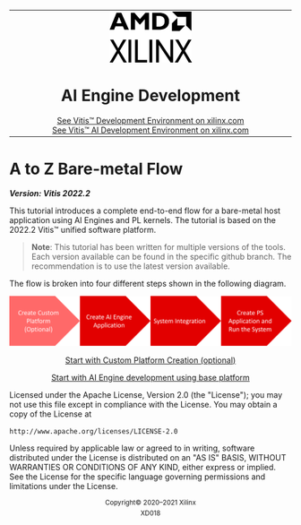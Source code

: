 <table class="sphinxhide" width="100%">
 <tr width="100%">
    <td align="center"><img src="https://raw.githubusercontent.com/Xilinx/Image-Collateral/main/xilinx-logo.png" width="30%"/><h1>AI Engine Development</h1>
    <a href="https://www.xilinx.com/products/design-tools/vitis.html">See Vitis™ Development Environment on xilinx.com</br></a>
    <a href="https://www.xilinx.com/products/design-tools/vitis/vitis-ai.html">See Vitis™ AI Development Environment on xilinx.com</a>
    </td>
 </tr>
</table>

# A to Z Bare-metal Flow

***Version: Vitis 2022.2***

This tutorial introduces a complete end-to-end flow for a bare-metal host application using AI Engines and PL kernels.
The tutorial is based on the 2022.2 Vitis™ unified software platform.

>**Note**: This tutorial has been written for multiple versions of the tools. Each version available can be found in the specific github branch. The recommendation is to use the latest version available.

The flow is broken into four different steps shown in the following diagram.

![missing image](images/diagram_22.1.png)


<p align="center"><a href="./01-custom_base_platform_creation.md">Start with Custom Platform Creation (optional)</a></b></p>

<p align="center"><a href="./02-aie_application_creation.md">Start with AI Engine development using base platform</a></b></p>



Licensed under the Apache License, Version 2.0 (the "License");
you may not use this file except in compliance with the License.
You may obtain a copy of the License at

    http://www.apache.org/licenses/LICENSE-2.0

Unless required by applicable law or agreed to in writing, software
distributed under the License is distributed on an "AS IS" BASIS,
WITHOUT WARRANTIES OR CONDITIONS OF ANY KIND, either express or implied.
See the License for the specific language governing permissions and
limitations under the License.

<p class="sphinxhide" align="center"><sup>Copyright&copy; 2020–2021 Xilinx</sup><br><sup>XD018</sup></br></p>
